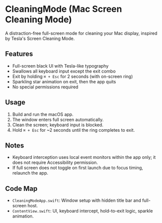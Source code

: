 # CleaningMode (Mac Screen Cleaning Mode)

A distraction-free full-screen mode for cleaning your Mac display, inspired by Tesla's Screen Cleaning Mode.

## Features
- Full-screen black UI with Tesla-like typography
- Swallows all keyboard input except the exit combo
- Exit by holding `⌘ + Esc` for 2 seconds (with on-screen ring)
- Sparkling star animation on exit, then the app quits
- No special permissions required

## Usage
1. Build and run the macOS app.
2. The window enters full screen automatically.
3. Clean the screen; keyboard input is blocked.
4. Hold `⌘ + Esc` for ~2 seconds until the ring completes to exit.

## Notes
- Keyboard interception uses local event monitors within the app only; it does not require Accessibility permission.
- If full screen does not toggle on first launch due to focus timing, relaunch the app.

## Code Map
- `CleaningModeApp.swift`: Window setup with hidden title bar and full-screen host.
- `ContentView.swift`: UI, keyboard intercept, hold-to-exit logic, sparkle animation.
